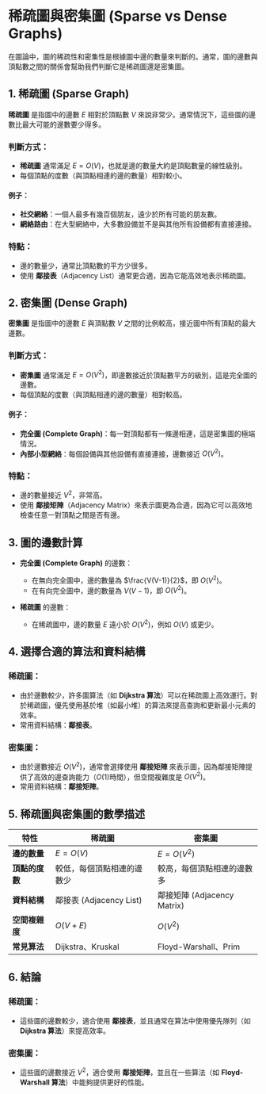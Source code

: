 # 稀疏圖與密集圖 (Sparse vs Dense Graphs)

在圖論中，圖的稀疏性和密集性是根據圖中邊的數量來判斷的。通常，圖的邊數與頂點數之間的關係會幫助我們判斷它是稀疏圖還是密集圖。

## 1. 稀疏圖 (Sparse Graph)

**稀疏圖** 是指圖中的邊數 $E$ 相對於頂點數 $V$ 來說非常少。通常情況下，這些圖的邊數比最大可能的邊數要少得多。

### 判斷方式：
- **稀疏圖** 通常滿足 $E = O(V)$，也就是邊的數量大約是頂點數量的線性級別。
- 每個頂點的度數（與頂點相連的邊的數量）相對較小。

#### 例子：
- **社交網絡**：一個人最多有幾百個朋友，遠少於所有可能的朋友數。
- **網絡路由**：在大型網絡中，大多數設備並不是與其他所有設備都有直接連接。

### 特點：
- 邊的數量少，通常比頂點數的平方少很多。
- 使用 **鄰接表**（Adjacency List）通常更合適，因為它能高效地表示稀疏圖。
  
## 2. 密集圖 (Dense Graph)

**密集圖** 是指圖中的邊數 $E$ 與頂點數 $V$ 之間的比例較高，接近圖中所有頂點的最大邊數。

### 判斷方式：
- **密集圖** 通常滿足 $E = O(V^2)$，即邊數接近於頂點數平方的級別，這是完全圖的邊數。
- 每個頂點的度數（與頂點相連的邊的數量）相對較高。

#### 例子：
- **完全圖 (Complete Graph)**：每一對頂點都有一條邊相連，這是密集圖的極端情況。
- **內部小型網絡**：每個設備與其他設備有直接連接，邊數接近 $O(V^2)$。

### 特點：
- 邊的數量接近 $V^2$，非常高。
- 使用 **鄰接矩陣**（Adjacency Matrix）來表示圖更為合適，因為它可以高效地檢查任意一對頂點之間是否有邊。

## 3. 圖的邊數計算

- **完全圖 (Complete Graph)** 的邊數：
  - 在無向完全圖中，邊的數量為 $\frac{V(V-1)}{2}$，即 $O(V^2)$。
  - 在有向完全圖中，邊的數量為 $V(V-1)$，即 $O(V^2)$。

- **稀疏圖** 的邊數：
  - 在稀疏圖中，邊的數量 $E$ 遠小於 $O(V^2)$，例如 $O(V)$ 或更少。

## 4. 選擇合適的算法和資料結構

### 稀疏圖：
- 由於邊數較少，許多圖算法（如 **Dijkstra 算法**）可以在稀疏圖上高效運行。對於稀疏圖，優先使用基於堆（如最小堆）的算法來提高查詢和更新最小元素的效率。
- 常用資料結構：**鄰接表**。

### 密集圖：
- 由於邊數接近 $O(V^2)$，通常會選擇使用 **鄰接矩陣** 來表示圖，因為鄰接矩陣提供了高效的邊查詢能力（$O(1)$時間），但空間複雜度是 $O(V^2)$。
- 常用資料結構：**鄰接矩陣**。

## 5. 稀疏圖與密集圖的數學描述

| 特性               | 稀疏圖                         | 密集圖                           |
|--------------------|--------------------------------|----------------------------------|
| **邊的數量**       |$E = O(V)$                | $E = O(V^2)$                |
| **頂點的度數**     | 較低，每個頂點相連的邊數少     | 較高，每個頂點相連的邊數多       |
| **資料結構**       | 鄰接表 (Adjacency List)        | 鄰接矩陣 (Adjacency Matrix)      |
| **空間複雜度**     |$O(V + E)$                |$O(V^2)$                    |
| **常見算法**       | Dijkstra、Kruskal             | Floyd-Warshall、Prim            |

## 6. 結論

### 稀疏圖：
- 這些圖的邊數較少，適合使用 **鄰接表**，並且通常在算法中使用優先隊列（如 **Dijkstra 算法**）來提高效率。
  
### 密集圖：
- 這些圖的邊數接近 $V^2$，適合使用 **鄰接矩陣**，並且在一些算法（如 **Floyd-Warshall 算法**）中能夠提供更好的性能。
